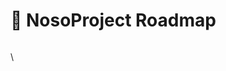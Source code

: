 # 📄 NosoProject Roadmap

<figure><img src="https://lh5.googleusercontent.com/imCdAX9iFiKY509vcCpyOhKnOCb6OC0Ax49ODr-nIzx-hXVkGBF9DSoW2AjQut8INM2ueavqxfyhp4k5zsdzWqvHqCioTd9rEV5qU2Mb4CwA3yO13-Sl8c5CIhStK4lgPFAp2NO9WBrVYrT_YTweoPtZcFArJpbD0K3jxnmKJHCW6gJgR2Nax6o8P9YaJA" alt=""><figcaption></figcaption></figure>

\
